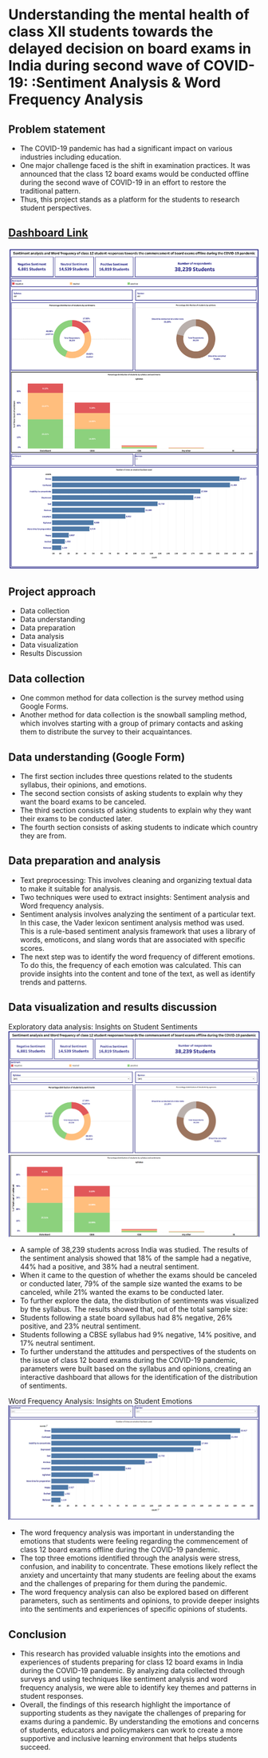 # Understanding the mental health of class XII students towards the delayed decision on board exams in India during second wave of COVID-19: :Sentiment Analysis & Word Frequency Analysis

## Problem statement

* The COVID-19 pandemic has had a significant impact on various industries including education.
* One major challenge faced is the shift in examination practices. It was announced that the class 12 board exams would be conducted offline during the second wave of COVID-19 in an effort to restore the traditional pattern.
* Thus, this project stands as a platform for the students to research student perspectives.

## [Dashboard Link](https://public.tableau.com/app/profile/vishakbaburaj/viz/SentimentAnalysisonClass12StudentResponses/Dashboard)

![](https://github.com/VishakBaburaj/Portfolio-Projects/blob/master/class_12_students_covid_19_analysis/Figures/Dashboard.png)

## Project approach

* Data collection
* Data understanding
* Data preparation
* Data analysis
* Data visualization
* Results Discussion

## Data collection

* One common method for data collection is the survey method using Google Forms.
* Another method for data collection is the snowball sampling method, which involves starting with a group of primary contacts and asking them to distribute the survey to their acquaintances.

## Data understanding (Google Form)

* The first section includes three questions related to the students syllabus, their opinions, and emotions.
* The second section consists of asking students to explain why they want the board exams to be canceled.
* The third section consists of asking students to explain why they want their exams to be conducted later.
* The fourth section consists of asking students to indicate which country they are from.

## Data preparation and analysis

* Text preprocessing: This involves cleaning and organizing textual data to make it suitable for analysis.
* Two techniques were used to extract insights: Sentiment analysis and Word frequency analysis.
* Sentiment analysis involves analyzing the sentiment of a particular text. In this case, the Vader lexicon sentiment analysis method was used. This is a rule-based sentiment analysis framework that uses a library of words, emoticons, and slang words that are associated with specific scores.
* The next step was to identify the word frequency of different emotions. To do this, the frequency of each emotion was calculated. This can provide insights into the content and tone of the text, as well as identify trends and patterns.

## Data visualization and results discussion

Exploratory data analysis: Insights on Student Sentiments
![](https://github.com/VishakBaburaj/Portfolio-Projects/blob/master/class_12_students_covid_19_analysis/Figures/Fig%201.1.png)
![](https://github.com/VishakBaburaj/Portfolio-Projects/blob/master/class_12_students_covid_19_analysis/Figures/Fig%201.2.png)
* A sample of 38,239 students across India was studied. The results of the sentiment analysis showed that 18% of the sample had a negative, 44% had a positive, and 38% had a neutral sentiment.
* When it came to the question of whether the exams should be canceled or conducted later, 79% of the sample size wanted the exams to be canceled, while 21% wanted the exams to be conducted later.
* To further explore the data, the distribution of sentiments was visualized by the syllabus. The results showed that, out of the total sample size:
* Students following a state board syllabus had 8% negative, 26% positive, and 23% neutral sentiment.
* Students following a CBSE syllabus had 9% negative, 14% positive, and 17% neutral sentiment.
* To further understand the attitudes and perspectives of the students on the issue of class 12 board exams during the COVID-19 pandemic, parameters were built based on the syllabus and opinions, creating an interactive dashboard that allows for the identification of the distribution of sentiments.

Word Frequency Analysis: Insights on Student Emotions
![](https://github.com/VishakBaburaj/Portfolio-Projects/blob/master/class_12_students_covid_19_analysis/Figures/Fig%201.3.png)
* The word frequency analysis was important in understanding the emotions that students were feeling regarding the commencement of class 12 board exams offline during the COVID-19 pandemic.
* The top three emotions identified through the analysis were stress, confusion, and inability to concentrate. These emotions likely reflect the anxiety and uncertainty that many students are feeling about the exams and the challenges of preparing for them during the pandemic.
* The word frequency analysis can also be explored based on different parameters, such as sentiments and opinions, to provide deeper insights into the sentiments and experiences of specific opinions of students.

## Conclusion

* This research has provided valuable insights into the emotions and experiences of students preparing for class 12 board exams in India during the COVID-19 pandemic. By analyzing data collected through surveys and using techniques like sentiment analysis and word frequency analysis, we were able to identify key themes and patterns in student responses.
* Overall, the findings of this research highlight the importance of supporting students as they navigate the challenges of preparing for exams during a pandemic. By understanding the emotions and concerns of students, educators and policymakers can work to create a more supportive and inclusive learning environment that helps students succeed.
